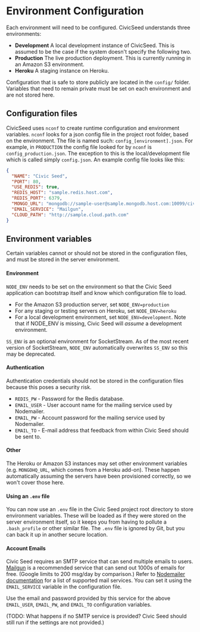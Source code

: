 # Environment Configuration

Each environment will need to be configured. CivicSeed understands three environments:

* **Development** A local development instance of CivicSeed. This is assumed to be the case if the system doesn't specify the following two.
* **Production** The live production deployment. This is currently running in an Amazon S3 environment.
* **Heroku** A staging instance on Heroku.

Configuration that is safe to store publicly are located in the `config/` folder. Variables that need to remain private must be set on each environment and are not stored here.

## Configuration files

CivicSeed uses `nconf` to create runtime configuration and environment variables. `nconf` looks for a json config file in the project root folder, based on the environment. The file is named such: `config_[environment].json`. For example, in `PRODUCTION` the config file looked for by `nconf` is `config_production.json`. The exception to this is the local/development file which is called simply `config.json`. An example config file looks like this:

```json
{
  "NAME": "Civic Seed",
  "PORT": 80,
  "USE_REDIS": true,
  "REDIS_HOST": "sample.redis.host.com",
  "REDIS_PORT": 6379,
  "MONGO_URL": "mongodb://sample-user@sample.mongodb.host.com:10099/civicseed",
  "EMAIL_SERVICE": "Mailgun",
  "CLOUD_PATH": "http://sample.cloud.path.com"
}
```

## Environment variables

Certain variables cannot or should not be stored in the configuration files, and must be stored in the server environment.

#### Environment

`NODE_ENV` needs to be set on the environment so that the Civic Seed application can bootstrap itself and know which configuration file to load.

* For the Amazon S3 production server, set `NODE_ENV=production`
* For any staging or testing servers on Heroku, set `NODE_ENV=heroku`
* For a local development environment, set `NODE_ENV=development`. Note that if NODE_ENV is missing, Civic Seed will _assume_ a development environment.

`SS_ENV` is an optional environment for SocketStream. As of the most recent version of SocketStream, `NODE_ENV` automatically overwrites `SS_ENV` so this may be deprecated.

#### Authentication

Authentication credentials should not be stored in the configuration files because this poses a security risk.

* `REDIS_PW` - Password for the Redis database.
* `EMAIL_USER` - User account name for the mailing service used by Nodemailer.
* `EMAIL_PW` - Account password for the mailing service used by Nodemailer.
* `EMAIL_TO` - E-mail address that feedback from within Civic Seed should be sent to.

#### Other

The Heroku or Amazon S3 instances may set other environment variables (e.g. `MONGOHQ_URL`, which comes from a Heroku add-on). These happen automatically assuming the servers have been provisioned correctly, so we won't cover those here.

#### Using an `.env` file

You can now use an `.env` file in the Civic Seed project root directory to store environment variables. These will be loaded as if they were stored on the server environment itself, so it keeps you from having to pollute a `.bash_profile` or other similar file. The `.env` file is ignored by Git, but you can back it up in another secure location.


#### Account Emails

Civic Seed requires an SMTP service that can send multiple emails to users. [Mailgun](http://www.mailgun.com/) is a recommended service that can send out 1000s of emails for free. (Google limits to 200 msg/day by comparison.) Refer to [Nodemailer documentation](http://www.nodemailer.com/docs/smtp) for a list of supported mail services. You can set it using the `EMAIL_SERVICE` variable in the configuration file.

Use the email and password provided by this service for the above `EMAIL_USER`, `EMAIL_PW`, and `EMAIL_TO` configuration variables.

(TODO: What happens if no SMTP service is provided? Civic Seed should still run if the settings are not provided.)
